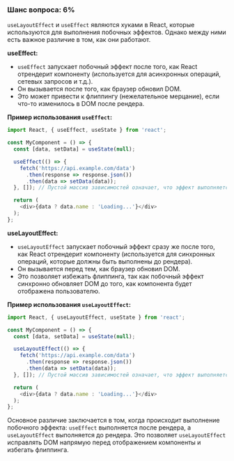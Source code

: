 ### Шанс вопроса: 6%

`useLayoutEffect` и `useEffect` являются хуками в React, которые используются для выполнения побочных эффектов. Однако между ними есть важное различие в том, как они работают.

**useEffect:**
- `useEffect` запускает побочный эффект после того, как React отрендерит компоненту (используется для асинхронных операций, сетевых запросов и т.д.).
- Он вызывается после того, как браузер обновил DOM.
- Это может привести к флиппингу (нежелательное мерцание), если что-то изменилось в DOM после рендера.

**Пример использования `useEffect`:**
```javascript
import React, { useEffect, useState } from 'react';

const MyComponent = () => {
  const [data, setData] = useState(null);

  useEffect(() => {
    fetch('https://api.example.com/data')
      .then(response => response.json())
      .then(data => setData(data));
  }, []); // Пустой массив зависимостей означает, что эффект выполняется только один раз после первого рендера

  return (
    <div>{data ? data.name : 'Loading...'}</div>
  );
};
```

**useLayoutEffect:**
- `useLayoutEffect` запускает побочный эффект сразу же после того, как React отрендерит компоненту (используется для синхронных операций, которые должны быть выполнены до рендера).
- Он вызывается перед тем, как браузер обновил DOM.
- Это позволяет избежать флиппинга, так как побочный эффект синхронно обновляет DOM до того, как компонента будет отображена пользователю.

**Пример использования `useLayoutEffect`:**
```javascript
import React, { useLayoutEffect, useState } from 'react';

const MyComponent = () => {
  const [data, setData] = useState(null);

  useLayoutEffect(() => {
    fetch('https://api.example.com/data')
      .then(response => response.json())
      .then(data => setData(data));
  }, []); // Пустой массив зависимостей означает, что эффект выполняется только один раз после первого рендера

  return (
    <div>{data ? data.name : 'Loading...'}</div>
  );
};
```

Основное различие заключается в том, когда происходит выполнение побочного эффекта: `useEffect` выполняется после рендера, а `useLayoutEffect` выполняется до рендера. Это позволяет `useLayoutEffect` исправлять DOM напрямую перед отображением компоненты и избегать флиппинга.